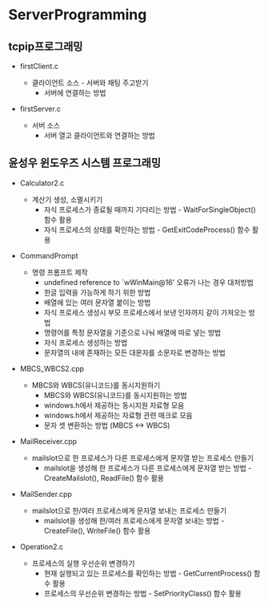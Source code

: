 ServerProgramming
==================
tcpip프로그래밍
--------------------
+ firstClient.c
  + 클라이언트 소스 - 서버와 채팅 주고받기
    + 서버에 연결하는 방법

+ firstServer.c
  + 서버 소스
    + 서버 열고 클라이언트와 연결하는 방법  



윤성우 윈도우즈 시스템 프로그래밍
-------------------------------

+ Calculator2.c
   + 계산기 생성, 소멸시키기
      + 자식 프로세스가 종료될 때까지 기다리는 방법 - WaitForSingleObject() 함수 활용
      + 자식 프로세스의 상태를 확인하는 방법 - GetExitCodeProcess() 함수 활용

+ CommandPrompt
   + 명령 프롬프트 제작
      + undefined reference to `wWinMain@16' 오류가 나는 경우 대처방법
      + 한글 입력을 가능하게 하기 위한 방법
      + 배열에 있는 여러 문자열 붙이는 방법
      + 자식 프로세스 생성시 부모 프로세스에서 보낸 인자까지 같이 가져오는 방법
      + 명령어를 특정 문자열을 기준으로 나눠 배열에 따로 넣는 방법
      + 자식 프로세스 생성하는 방법
      + 문자열의 내에 존재하는 모든 대문자를 소문자로 변경하는 방법

+ MBCS_WBCS2.cpp
   + MBCS와 WBCS(유니코드)를 동시지원하기
      + MBCS와 WBCS(유니코드)를 동시지원하는 방법
      + windows.h에서 제공하는 동시지원 자료형 모음
      + windows.h에서 제공하는 자료형 관련 매크로 모음
      + 문자 셋 변환하는 방법 (MBCS <-> WBCS)

+ MailReceiver.cpp
   + mailslot으로 한 프로세스가 다른 프로세스에게 문자열 받는 프로세스 만들기
     + mailslot을 생성해 한 프로세스가 다른 프로세스에게 문자열 받는 방법 - CreateMailslot(), ReadFile() 함수 활용

+ MailSender.cpp
   + mailslot으로 한/여러 프로세스에게 문자열 보내는 프로세스 만들기 
      + mailslot을 생성해 한/여러 프로세스에게 문자열 보내는 방법 - CreateFile(), WriteFile() 함수 활용

+ Operation2.c
   + 프로세스의 실행 우선순위 변경하기
      + 현재 실행되고 있는 프로세스를 확인하는 방법 - GetCurrentProcess() 함수 활용
      + 프로세스의 우선순위 변경하는 방법 - SetPriorityClass() 함수 활용
